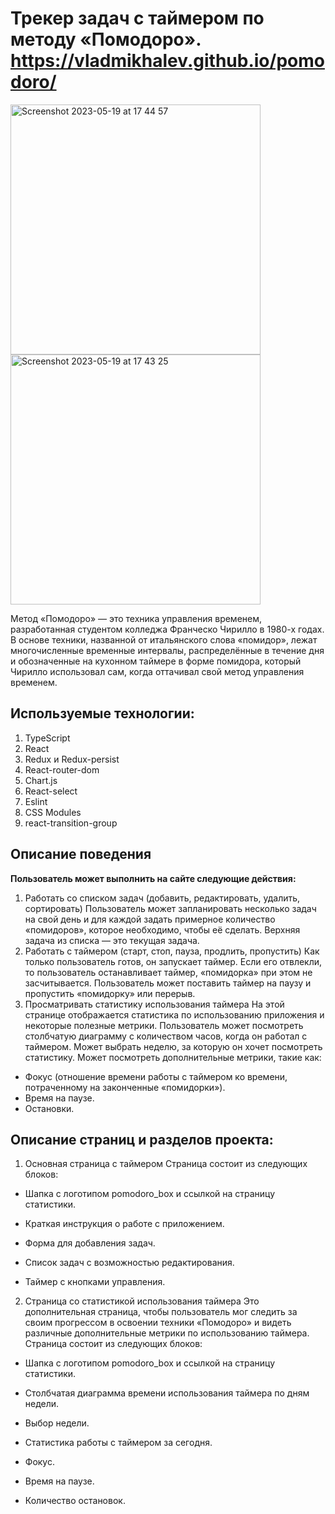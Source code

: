 # Трекер задач с таймером по методу «Помодоро».       https://vladmikhalev.github.io/pomodoro/
<img width="400" alt="Screenshot 2023-05-19 at 17 44 57" src="https://github.com/vladmikhalev/pomodoro/assets/107835280/c87ec3c1-ac48-4fb1-808e-7c95ea819776">
<img width="400" alt="Screenshot 2023-05-19 at 17 43 25" src="https://github.com/vladmikhalev/pomodoro/assets/107835280/2bb16cbf-b475-4135-be27-a3503112181c">



Метод «Помодоро» — это техника управления временем, разработанная студентом колледжа Франческо Чирилло в 1980-х годах. В основе техники, названной от итальянского слова «помидор», лежат многочисленные временные интервалы, распределённые в течение дня и обозначенные на кухонном таймере в форме помидора, который Чирилло использовал сам, когда оттачивал свой метод управления временем.

## Используемые технологии:
1. TypeScript 
2. React
3. Redux и Redux-persist 
4. React-router-dom 
5. Chart.js 
6. React-select 
7. Eslint 
8. CSS Modules 
9. react-transition-group



## Описание поведения 
**Пользователь может выполнить на сайте следующие действия:**
1. Работать со списком задач (добавить, редактировать, удалить, сортировать)
Пользователь может запланировать несколько задач на свой день и для каждой задать примерное количество «помидоров», которое необходимо, чтобы её сделать. Верхняя задача из списка — это текущая задача.
2. Работать с таймером (старт, стоп, пауза, продлить, пропустить)
Как только пользователь готов, он запускает таймер. Если его отвлекли, то пользователь останавливает таймер, «помидорка» при этом не засчитывается. Пользователь может поставить таймер на паузу и пропустить «помидорку» или перерыв.
3. Просматривать статистику использования таймера
На этой странице отображается статистика по использованию приложения и некоторые полезные метрики. Пользователь может посмотреть столбчатую диаграмму с количеством часов, когда он работал с таймером. Может выбрать неделю, за которую он хочет посмотреть статистику. Может посмотреть дополнительные метрики, такие как:

- Фокус (отношение времени работы с таймером ко времени, потраченному на законченные «помидорки»).
- Время на паузе. 
- Остановки.




## Описание страниц и разделов проекта:

1. Основная страница с таймером
Страница состоит из следующих блоков:

- Шапка с логотипом pomodoro_box и ссылкой на страницу статистики.

- Краткая инструкция о работе с приложением.

- Форма для добавления задач.

- Список задач с возможностью редактирования.

- Таймер с кнопками управления.


2. Страница со статистикой использования таймера
Это дополнительная страница, чтобы пользователь мог следить за своим прогрессом в освоении техники «Помодоро» и видеть различные дополнительные метрики по использованию таймера.
Страница состоит из следующих блоков:

- Шапка с логотипом pomodoro_box и ссылкой на страницу статистики.

- Столбчатая диаграмма времени использования таймера по дням недели.

- Выбор недели.

- Статистика работы с таймером за сегодня.

- Фокус.

- Время на паузе.

- Количество остановок.


